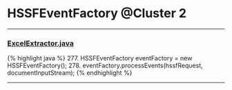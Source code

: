# HSSFEventFactory @Cluster 2

***

### [ExcelExtractor.java](https://searchcode.com/codesearch/view/111785559/)
{% highlight java %}
277. HSSFEventFactory eventFactory = new HSSFEventFactory();
278. eventFactory.processEvents(hssfRequest, documentInputStream);
{% endhighlight %}

***

